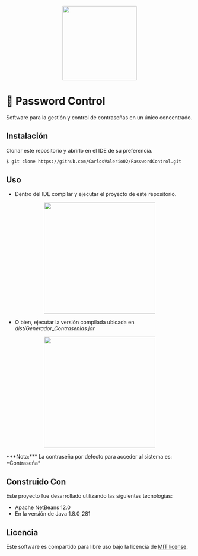 <p align="center"><a href="https://carlosvalerio02.github.io/" target="_blank"><img src="https://carlosvalerio02.github.io/resources/PasswordControl/Icono_PasswordControl.png" width="200"></a></p>


# 🔑 Password Control

Software para la gestión y control de contraseñas en un único concentrado.


## Instalación

Clonar este repositorio y abrirlo en el IDE de su preferencia.

```bash
$ git clone https://github.com/CarlosValerio02/PasswordControl.git
```

## Uso
- Dentro del IDE compilar y ejecutar el proyecto de este repositorio.
<p align="center"><a href="https://carlosvalerio02.github.io/" target="_blank"><img src="https://carlosvalerio02.github.io/resources/PasswordControl/Home_PasswordControl.png" width="300"></a></p>

- O bien, ejecutar la versión compilada ubicada en *dist/Generador_Contrasenias.jar*
<p align="center"><a href="https://carlosvalerio02.github.io/" target="_blank"><img src="https://carlosvalerio02.github.io/resources/PasswordControl/Ingreso_PasswordControl.png" width="300"></a></p>
***Nota:*** La contraseña por defecto para acceder al sistema es: *Contraseña*

## Construido Con
Este proyecto fue desarrollado utilizando las siguientes tecnologías: 
- Apache NetBeans 12.0 
- En la versión de Java 1.8.0_281

## Licencia
Este software es compartido para libre uso bajo la licencia de [MIT license](https://opensource.org/licenses/MIT).
